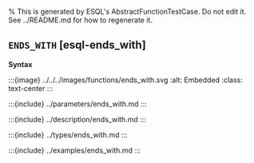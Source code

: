 % This is generated by ESQL's AbstractFunctionTestCase. Do not edit it. See ../README.md for how to regenerate it.

## `ENDS_WITH` [esql-ends_with]

**Syntax**

:::{image} ../../../images/functions/ends_with.svg
:alt: Embedded
:class: text-center
:::


:::{include} ../parameters/ends_with.md
:::

:::{include} ../description/ends_with.md
:::

:::{include} ../types/ends_with.md
:::

:::{include} ../examples/ends_with.md
:::
